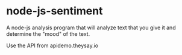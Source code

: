 # node-js-sentiment
A node-js analysis program that will analyze text that you give it and determine the "mood" of the text.

Use the API from apidemo.theysay.io
